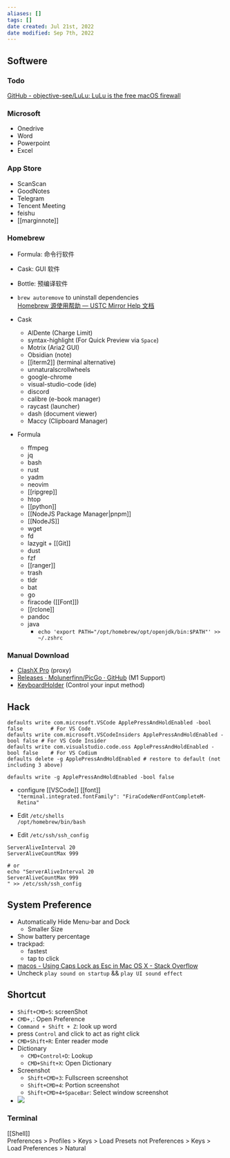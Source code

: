 ```yaml
---
aliases: []
tags: [] 
date created: Jul 21st, 2022
date modified: Sep 7th, 2022
---
```

## Softwere
### Todo
[GitHub - objective-see/LuLu: LuLu is the free macOS firewall](https://github.com/objective-see/LuLu)

### Microsoft
- Onedrive
- Word
- Powerpoint
- Excel

### App Store
- ScanScan
- GoodNotes
- Telegram
- Tencent Meeting
- feishu
- [[marginnote]]


### Homebrew
- Formula: 命令行软件
- Cask: GUI 软件
- Bottle: 预编译软件

- `brew autoremove` to uninstall dependencies  
[Homebrew 源使用帮助 — USTC Mirror Help 文档](https://mirrors.ustc.edu.cn/help/brew.git.html)
- Cask
	- AlDente (Charge Limit)
	- syntax-highlight (For Quick Preview via `Space`)
	- Motrix (Aria2 GUI)
	- Obsidian (note)
	- [[iterm2]] (terminal alternative)
	- unnaturalscrollwheels
	- google-chrome
	- visual-studio-code (ide)
	- discord
	- calibre (e-book manager)
	- raycast (launcher)
	- dash (document viewer)
	- Maccy (Clipboard Manager)

- Formula
	- ffmpeg
	- jq
	- bash
	- rust
	- yadm
	- neovim
	- [[ripgrep]]
	- htop
	- [[python]]
	- [[NodeJS Package Manager|pnpm]] 
	- [[NodeJS]]
	- wget
	- fd
	- lazygit + [[Git]]
	- dust
	- fzf
	- [[ranger]]
	- trash
	- tldr
	- bat
	- go
	- firacode ([[Font]])
	- [[rclone]]
	- pandoc
	- java
		- `echo 'export PATH="/opt/homebrew/opt/openjdk/bin:$PATH"' >> ~/.zshrc`

### Manual Download
- [ClashX Pro](https://install.appcenter.ms/users/clashx/apps/clashx-pro/distribution_groups/public) (proxy)
- [Releases · Molunerfinn/PicGo · GitHub](https://github.com/Molunerfinn/PicGo/releases) (M1 Support)
- [KeyboardHolder](https://keyboardholder.leavesc.com/en-us/) (Control your input method)

## Hack

```
defaults write com.microsoft.VSCode ApplePressAndHoldEnabled -bool false         # For VS Code
defaults write com.microsoft.VSCodeInsiders ApplePressAndHoldEnabled -bool false # For VS Code Insider
defaults write com.visualstudio.code.oss ApplePressAndHoldEnabled -bool false    # For VS Codium
defaults delete -g ApplePressAndHoldEnabled # restore to default (not including 3 above)

defaults write -g ApplePressAndHoldEnabled -bool false
```

- configure [[VSCode]] [[font]]  
`"terminal.integrated.fontFamily": "FiraCodeNerdFontCompleteM-Retina"`

- Edit `/etc/shells`  
`/opt/homebrew/bin/bash`

- Edit `/etc/ssh/ssh_config`

```
ServerAliveInterval 20
ServerAliveCountMax 999

# or
echo "ServerAliveInterval 20
ServerAliveCountMax 999
" >> /etc/ssh/ssh_config
```

## System Preference
- Automatically Hide Menu-bar and Dock
	- Smaller Size
- Show battery percentage
- trackpad:
	- fastest
	- tap to click
- [macos - Using Caps Lock as Esc in Mac OS X - Stack Overflow](https://stackoverflow.com/questions/127591/using-caps-lock-as-esc-in-mac-os-x)
- Uncheck `play sound on startup` && `play UI sound effect`


## Shortcut
- `Shift+CMD+5`: screenShot
- `CMD+,`: Open Preference
- `Command + Shift + Z`: look up word
- press `Control` and click to act as right click
- `CMD+Shift+R`: Enter reader mode
- Dictionary
	- `CMD+Control+D`: Lookup
	- `CMD+Shift+X`: Open Dictionary
- Screenshot
	- `Shift+CMD+3`: Fullscreen screenshot 
	- `Shift+CMD+4`: Portion screenshot
	- `Shift+CMD+4+SpaceBar`: Select window screenshot
- ![](https://img.ynchen.me/2022/07/1ee4ed251c07ded5b5da043191d02497.png)


### Terminal
[[Shell]]  
Preferences > Profiles > Keys > Load Presets not Preferences > Keys > Load Preferences > Natural
